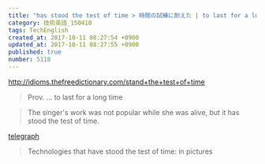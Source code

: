 ```yaml
---
title: "has stood the test of time > 時間の試練に耐えた | to last for a long time"
category: 技術英語_150410
tags: TechEnglish
created_at: 2017-10-11 08:27:54 +0900
updated_at: 2017-10-11 08:27:55 +0900
published: true
number: 5118
---
```



http://idioms.thefreedictionary.com/stand+the+test+of+time
> Prov. ... to last for a long time

> The singer's work was not popular while she was alive, but it has stood the test of time.

[telegraph](http://www.telegraph.co.uk/technology/picture-galleries/11303109/12-technologies-that-have-stood-the-test-of-time-in-pictures.html)
> Technologies that have stood the test of time: in pictures

